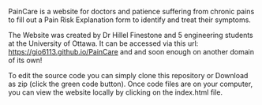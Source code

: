 PainCare is a website for doctors and patience suffering from chronic pains to fill out a Pain Risk Explanation form to identify and treat their symptoms.

The Website was created by Dr Hillel Finestone and 5 engineering students at the University of Ottawa. It can be accessed via this url: https://gio6113.github.io/PainCare and and soon enough on another domain of its own!

To edit the source code you can simply clone this repository or Download as zip (click the green code button). Once code files are on your computer, you can view the website locally by clicking on the index.html file.
